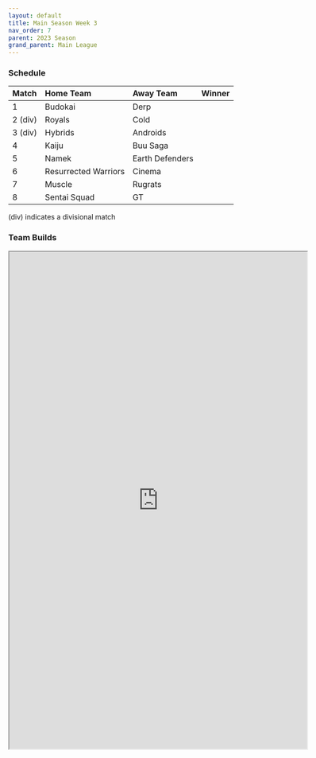 ```yaml
---
layout: default
title: Main Season Week 3
nav_order: 7
parent: 2023 Season
grand_parent: Main League
---
```

### Schedule

| Match   | Home Team            | Away Team       | Winner |
|:--------|:---------------------|:----------------|:-------|
| 1       | Budokai              | Derp            |        |
| 2 (div) | Royals               | Cold            |        |
| 3 (div) | Hybrids              | Androids        |        |
| 4       | Kaiju                | Buu Saga        |        |
| 5       | Namek                | Earth Defenders |        |
| 6       | Resurrected Warriors | Cinema          |        |
| 7       | Muscle               | Rugrats         |        |
| 8       | Sentai Squad         | GT              |        |

(div) indicates a divisional match

### Team Builds 

<iframe width=600 height=1000 scrolling="yes" src="https://docs.google.com/document/d/e/2PACX-1vQMtMa3htI6D40Ponxa_cmBC0BubRrZcLKjPfwbVKHci7Pt6WeSioZPPWv9LXDg9qRYqcWxs9Bl-Alx/pub?embedded=true"></iframe>